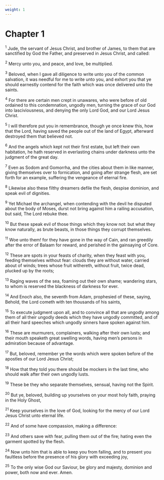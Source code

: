```yaml
---
weight: 1
---
```


# Chapter 1

<sup>1</sup> Jude, the servant of Jesus Christ, and brother of James, to them that are sanctified by God the Father, and preserved in Jesus Christ, and called: 

<sup>2</sup> Mercy unto you, and peace, and love, be multiplied. 

<sup>3</sup> Beloved, when I gave all diligence to write unto you of the common salvation, it was needful for me to write unto you, and exhort you that ye should earnestly contend for the faith which was once delivered unto the saints. 

<sup>4</sup> For there are certain men crept in unawares, who were before of old ordained to this condemnation, ungodly men, turning the grace of our God into lasciviousness, and denying the only Lord God, and our Lord Jesus Christ. 

<sup>5</sup> I will therefore put you in remembrance, though ye once knew this, how that the Lord, having saved the people out of the land of Egypt, afterward destroyed them that believed not. 

<sup>6</sup> And the angels which kept not their first estate, but left their own habitation, he hath reserved in everlasting chains under darkness unto the judgment of the great day. 

<sup>7</sup> Even as Sodom and Gomorrha, and the cities about them in like manner, giving themselves over to fornication, and going after strange flesh, are set forth for an example, suffering the vengeance of eternal fire. 

<sup>8</sup> Likewise also these filthy dreamers defile the flesh, despise dominion, and speak evil of dignities. 

<sup>9</sup> Yet Michael the archangel, when contending with the devil he disputed about the body of Moses, durst not bring against him a railing accusation, but said, The Lord rebuke thee. 

<sup>10</sup> But these speak evil of those things which they know not: but what they know naturally, as brute beasts, in those things they corrupt themselves. 

<sup>11</sup> Woe unto them! for they have gone in the way of Cain, and ran greedily after the error of Balaam for reward, and perished in the gainsaying of Core. 

<sup>12</sup> These are spots in your feasts of charity, when they feast with you, feeding themselves without fear: clouds they are without water, carried about of winds; trees whose fruit withereth, without fruit, twice dead, plucked up by the roots; 

<sup>13</sup> Raging waves of the sea, foaming out their own shame; wandering stars, to whom is reserved the blackness of darkness for ever. 

<sup>14</sup> And Enoch also, the seventh from Adam, prophesied of these, saying, Behold, the Lord cometh with ten thousands of his saints, 

<sup>15</sup> To execute judgment upon all, and to convince all that are ungodly among them of all their ungodly deeds which they have ungodly committed, and of all their hard speeches which ungodly sinners have spoken against him. 

<sup>16</sup> These are murmurers, complainers, walking after their own lusts; and their mouth speaketh great swelling words, having men’s persons in admiration because of advantage. 

<sup>17</sup> But, beloved, remember ye the words which were spoken before of the apostles of our Lord Jesus Christ; 

<sup>18</sup> How that they told you there should be mockers in the last time, who should walk after their own ungodly lusts. 

<sup>19</sup> These be they who separate themselves, sensual, having not the Spirit. 

<sup>20</sup> But ye, beloved, building up yourselves on your most holy faith, praying in the Holy Ghost, 

<sup>21</sup> Keep yourselves in the love of God, looking for the mercy of our Lord Jesus Christ unto eternal life. 

<sup>22</sup> And of some have compassion, making a difference: 

<sup>23</sup> And others save with fear, pulling them out of the fire; hating even the garment spotted by the flesh. 

<sup>24</sup> Now unto him that is able to keep you from falling, and to present you faultless before the presence of his glory with exceeding joy, 

<sup>25</sup> To the only wise God our Saviour, be glory and majesty, dominion and power, both now and ever. Amen. 

